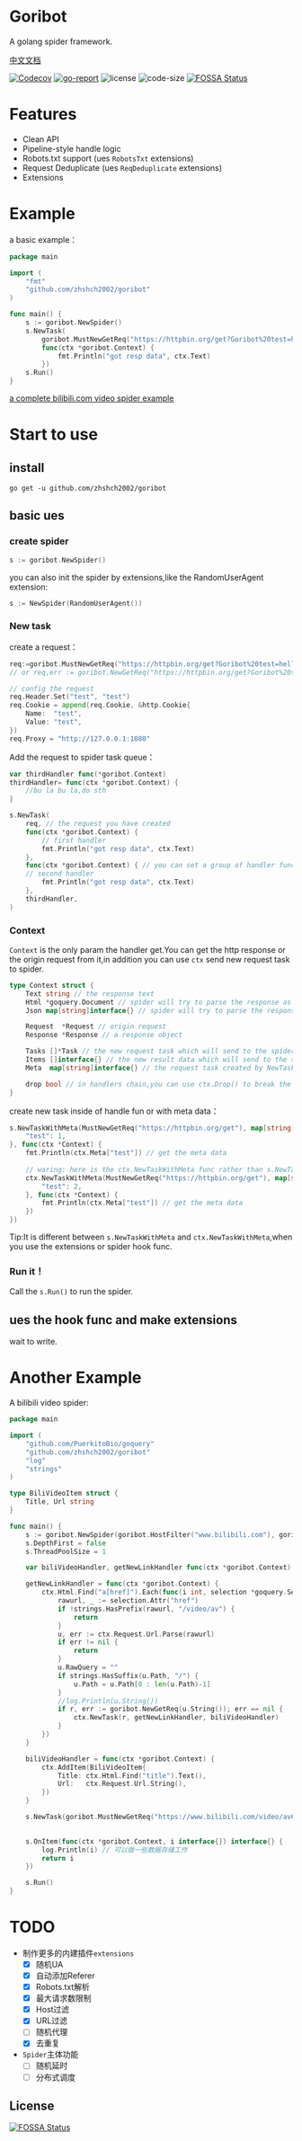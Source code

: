 # Goribot
A golang spider framework.

[中文文档](README_zh.md)

[![Codecov](https://img.shields.io/codecov/c/gh/zhshch2002/goribot)](https://codecov.io/gh/zhshch2002/goribot)
[![go-report](https://goreportcard.com/badge/github.com/zhshch2002/goribot)](https://goreportcard.com/report/github.com/zhshch2002/goribot)
![license](https://img.shields.io/github/license/zhshch2002/goribot)
![code-size](https://img.shields.io/github/languages/code-size/zhshch2002/goribot.svg)
[![FOSSA Status](https://app.fossa.io/api/projects/git%2Bgithub.com%2Fzhshch2002%2Fgoribot.svg?type=shield)](https://app.fossa.io/projects/git%2Bgithub.com%2Fzhshch2002%2Fgoribot?ref=badge_shield)

# Features
* Clean API
* Pipeline-style handle logic
* Robots.txt support (ues `RobotsTxt` extensions)
* Request Deduplicate (ues `ReqDeduplicate` extensions)
* Extensions

# Example
a basic example：
```go
package main

import (
    "fmt"
    "github.com/zhshch2002/goribot"
)

func main() {
    s := goribot.NewSpider()
    s.NewTask(
        goribot.MustNewGetReq("https://httpbin.org/get?Goribot%20test=hello%20world"),
        func(ctx *goribot.Context) {
            fmt.Println("got resp data", ctx.Text)
        })
    s.Run()
}
```
[a complete bilibili.com video spider example](#another-example)

# Start to use
## install
```shell
go get -u github.com/zhshch2002/goribot
```

## basic ues
### create spider
```go
s := goribot.NewSpider()
```
you can also init the spider by extensions,like the RandomUserAgent extension:
```go
s := NewSpider(RandomUserAgent())
```

### New task
create a request：
```go
req:=goribot.MustNewGetReq("https://httpbin.org/get?Goribot%20test=hello")
// or req,err := goribot.NewGetReq("https://httpbin.org/get?Goribot%20test=hello")

// config the request
req.Header.Set("test", "test")
req.Cookie = append(req.Cookie, &http.Cookie{
    Name:  "test",
    Value: "test",
})
req.Proxy = "http://127.0.0.1:1080"
```

Add the request to spider task queue：
```go
var thirdHandler func(*goribot.Context)
thirdHandler= func(ctx *goribot.Context) {
    //bu la bu la,do sth
}

s.NewTask(
    req, // the request you have created
    func(ctx *goribot.Context) {
        // first handler
        fmt.Println("got resp data", ctx.Text)
    },
    func(ctx *goribot.Context) { // you can set a group of handler func as a chain,or set same func for different request task.
    // second handler
        fmt.Println("got resp data", ctx.Text)
    },
    thirdHandler,
)
```

### Context
`Context` is the only param the handler get.You can get the http response or the origin request from it,in addition you can use `ctx` send new request task to spider.

```go
type Context struct {
    Text string // the response text
    Html *goquery.Document // spider will try to parse the response as html
    Json map[string]interface{} // spider will try to parse the response as json

    Request  *Request // origin request
    Response *Response // a response object

    Tasks []*Task // the new request task which will send to the spider
    Items []interface{} // the new result data which will send to the spider，use to store
    Meta  map[string]interface{} // the request task created by NewTaskWithMeta func will have a k-y pair

    drop bool // in handlers chain,you can use ctx.Drop() to break the handler chain and stop handling
}
```

create new task inside of handle fun or with meta data：
```go
s.NewTaskWithMeta(MustNewGetReq("https://httpbin.org/get"), map[string]interface{}{
    "test": 1,
}, func(ctx *Context) {
    fmt.Println(ctx.Meta["test"]) // get the meta data
    
    // waring: here is the ctx.NewTaskWithMeta func rather than s.NewTaskWithMeta!
    ctx.NewTaskWithMeta(MustNewGetReq("https://httpbin.org/get"), map[string]interface{}{
        "test": 2,
    }, func(ctx *Context) {
        fmt.Println(ctx.Meta["test"]) // get the meta data
    })
})
```
Tip:It is different between `s.NewTaskWithMeta` and `ctx.NewTaskWithMeta`,when you use the extensions or spider hook func.

### Run it！
Call the `s.Run()` to run the spider.

## ues the hook func and make extensions
wait to write.

# Another Example
A bilibili video spider:
```go
package main

import (
    "github.com/PuerkitoBio/goquery"
    "github.com/zhshch2002/goribot"
    "log"
    "strings"
)

type BiliVideoItem struct {
    Title, Url string
}

func main() {
    s := goribot.NewSpider(goribot.HostFilter("www.bilibili.com"), goribot.ReqDeduplicate(), goribot.RandomUserAgent())
    s.DepthFirst = false
    s.ThreadPoolSize = 1

    var biliVideoHandler, getNewLinkHandler func(ctx *goribot.Context)

    getNewLinkHandler = func(ctx *goribot.Context) {
        ctx.Html.Find("a[href]").Each(func(i int, selection *goquery.Selection) {
            rawurl, _ := selection.Attr("href")
            if !strings.HasPrefix(rawurl, "/video/av") {
                return
            }
            u, err := ctx.Request.Url.Parse(rawurl)
            if err != nil {
                return
            }
            u.RawQuery = ""
            if strings.HasSuffix(u.Path, "/") {
                u.Path = u.Path[0 : len(u.Path)-1]
            }
            //log.Println(u.String())
            if r, err := goribot.NewGetReq(u.String()); err == nil {
                ctx.NewTask(r, getNewLinkHandler, biliVideoHandler)
            }
        })
    }

    biliVideoHandler = func(ctx *goribot.Context) {
        ctx.AddItem(BiliVideoItem{
            Title: ctx.Html.Find("title").Text(),
            Url:   ctx.Request.Url.String(),
        })
    }

    s.NewTask(goribot.MustNewGetReq("https://www.bilibili.com/video/av66703342"), getNewLinkHandler, biliVideoHandler)
    

    s.OnItem(func(ctx *goribot.Context, i interface{}) interface{} {
        log.Println(i) // 可以做一些数据存储工作
        return i
    })

    s.Run()
}
```

# TODO
* 制作更多的内建插件`extensions`
    * [x] 随机UA
    * [x] 自动添加Referer
    * [x] Robots.txt解析
    * [x] 最大请求数限制
    * [x] Host过滤
    * [x] URL过滤
    * [ ] 随机代理
    * [x] 去重复
* `Spider`主体功能
    * [ ] 随机延时
    * [ ] 分布式调度

## License
[![FOSSA Status](https://app.fossa.io/api/projects/git%2Bgithub.com%2Fzhshch2002%2Fgoribot.svg?type=large)](https://app.fossa.io/projects/git%2Bgithub.com%2Fzhshch2002%2Fgoribot?ref=badge_large)
